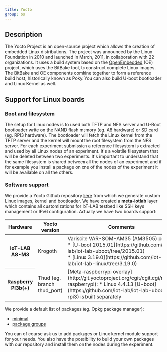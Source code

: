 ```yaml
---
title: Yocto
group: os
---
```


## Description

The Yocto Project is an open-source project which allows the creation of embedded Linux distributions. The project was announced by the Linux Foundation in 2010 and launched in March, 2011, in collaboration with 22 organizations. It uses a build system based on the [OpenEmbedded](https://www.openembedded.org/) (OE) project, which uses the BitBake tool, to construct complete Linux images. The BitBake and OE components combine together to form a reference build host, historically known as Poky. You can also build U-boot bootloader and Linux Kernel as well.


## Support for Linux boards

### Boot and filesystem

The setup for Linux nodes is to used both TFTP and NFS server and U-Boot bootloader write on the NAND flash memory (eg. A8 hardware) or SD card (eg. RPI3 hardware). The bootloader will fetch the Linux kernel from the TFTP server and the kernel will mount the root filesystem from the NFS server. For each experiment submission a reference filesystem is extracted and used by all Linux nodes of an experiment. It's a volatile filesystem that will be deleted between two experiments. It's important to understand that the same filesystem is shared between all the nodes of an experiment and if for example you install a package on one of the nodes of the experiment it will be available on all the others.


### Software support

We provide a Yocto Github repository [here](https://github.com/iot-lab/iot-lab-yocto) from which we generate custom Linux images, kernel and bootloader. We have created a **meta-iotlab** layer which contains all customizations for IoT-LAB testbed like SSH keys management or IPv6 configuration. Actually we have two boards support:


<table class="table table-striped">
    <thead>
        <tr>
            <th scope="col">Hardware</th>
            <th scope="col">Yocto version</th>
            <th scope="col">Comments</th>
        </tr>
    </thead>
    <tbody>
        <tr>
            <th>IoT-LAB A8-M3</th>
            <td>Krogoth</td>
            <td>Variscite VAR-SOM-AM35 (AM3505) port: <br>
                * [U-boot 2015.01](https://github.com/iot-lab/iot-lab-uboot/tree/2015.01)<br>
                * [Linux 3.19.0](https://github.com/iot-lab/iot-lab-linux/tree/3.19.0)
            </td>
        </tr>
        <tr>
            <th>Raspberry PI3b(+)</th>
            <td>Thud (eg. branch thud_port)</td>
            <td>[Meta-raspberrypi overlay](http://git.yoctoproject.org/cgit/cgit.cgi/meta-raspberrypi):
                * Linux 4.4.13
                [U-boot](https://github.com/iot-lab/iot-lab-uboot-rpi3) is built separately
            </td>
        </tr>
    </tbody>
</table>

We provide a default list of packages (eg. Opkg package manager):

* [minimal](https://github.com/iot-lab/iot-lab-yocto/blob/master/meta-iotlab/recipes-core/images/iotlab-image.inc)
* [package groups](https://github.com/iot-lab/iot-lab-yocto/blob/master/meta-iotlab/recipes-core/packagegroups/linux-node-packagegroup.bb)

You can of course ask us to add packages or Linux kernel module support for your needs. You also have the possibility to build your own packages with our repository and install them on the nodes during the experiment.
